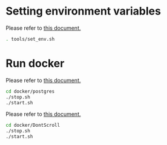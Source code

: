 

# Setting environment variables

Please refer to [this document.](./tools/README.md)

```bash
. tools/set_env.sh
```

# Run docker

Please refer to [this document.](./docker/postgres/README.md)

```bash
cd docker/postgres
./stop.sh
./start.sh
```

Please refer to [this document.](./docker/DontScroll/README.md)

```bash
cd docker/DontScroll
./stop.sh
./start.sh
```

